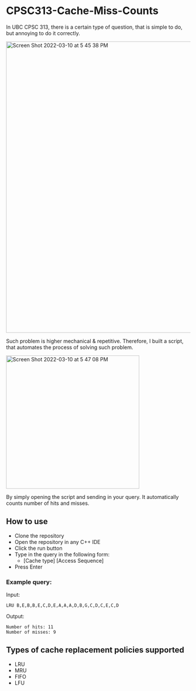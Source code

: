 # CPSC313-Cache-Miss-Counts

In UBC CPSC 313, there is a certain type of question, that is simple to do, but annoying to do it correctly.

<img width="796" alt="Screen Shot 2022-03-10 at 5 45 38 PM" src="https://user-images.githubusercontent.com/66892505/157786054-78a56cfc-e621-4b18-95b9-b40dcddad4e8.png">

Such problem is higher mechanical & repetitive. Therefore, I built a script, that automates the process of solving such problem.

<img width="364" alt="Screen Shot 2022-03-10 at 5 47 08 PM" src="https://user-images.githubusercontent.com/66892505/157786193-07ac55e4-d5f4-40d9-9a80-bef46ee929ee.png">

By simply opening the script and sending in your query. It automatically counts number of hits and misses.

## How to use

- Clone the repository
- Open the repository in any C++ IDE
- Click the run button
- Type in the query in the following form:
    - \[Cache type\] \[Access Sequence\]
- Press Enter

### Example query:

Input:
```
LRU B,E,B,B,E,C,D,E,A,A,A,D,B,G,C,D,C,E,C,D
```
Output:
```
Number of hits: 11
Number of misses: 9
```

## Types of cache replacement policies supported

- LRU
- MRU
- FIFO
- LFU

